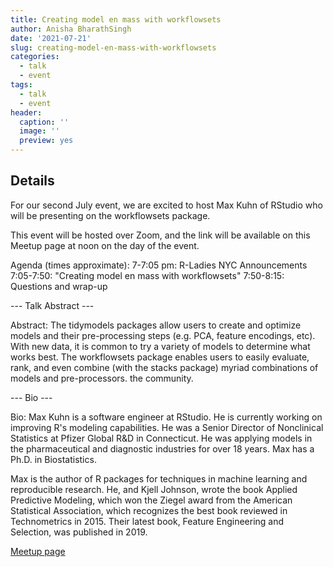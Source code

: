 ```yaml
---
title: Creating model en mass with workflowsets
author: Anisha BharathSingh
date: '2021-07-21'
slug: creating-model-en-mass-with-workflowsets
categories:
  - talk
  - event
tags:
  - talk
  - event
header:
  caption: ''
  image: ''
  preview: yes
---
```


## Details

For our second July event, we are excited to host Max Kuhn of RStudio who will be presenting on the workflowsets package.

This event will be hosted over Zoom, and the link will be available on this Meetup page at noon on the day of the event.

Agenda (times approximate):
7-7:05 pm: R-Ladies NYC Announcements
7:05-7:50: "Creating model en mass with workflowsets"
7:50-8:15: Questions and wrap-up

--- Talk Abstract ---

Abstract: The tidymodels packages allow users to create and optimize models and their pre-processing steps (e.g. PCA, feature encodings, etc). With new data, it is common to try a variety of models to determine what works best. The workflowsets package enables users to easily evaluate, rank, and even combine (with the stacks package) myriad combinations of models and pre-processors. the community.

--- Bio ---

Bio: Max Kuhn is a software engineer at RStudio. He is currently working on improving R's modeling capabilities. He was a Senior Director of Nonclinical Statistics at Pfizer Global R&D in Connecticut. He was applying models in the pharmaceutical and diagnostic industries for over 18 years. Max has a Ph.D. in Biostatistics.

Max is the author of R packages for techniques in machine learning and reproducible research. He, and Kjell Johnson, wrote the book Applied Predictive Modeling, which won the Ziegel award from the American Statistical Association, which recognizes the best book reviewed in Technometrics in 2015. Their latest book, Feature Engineering and Selection, was published in 2019.

[Meetup page](https://www.meetup.com/rladies-newyork/events/279465886/)